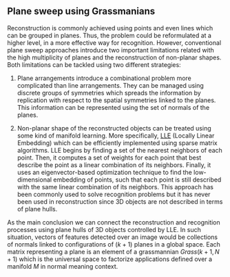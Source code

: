 ## Plane sweep using Grassmanians

Reconstruction is commonly achieved using points and even lines which can be grouped in planes. Thus, the problem could be reformulated at a higher level, in a more effective way for recognition. However, conventional plane sweep approaches introduce two important limitations related with the high multiplicity of planes and the reconstruction of non-planar shapes. Both limitations can be tackled using two different strategies:

1. Plane arrangements introduce a combinational problem more complicated than line arrangements. They can be managed using discrete groups of symmetries which spreads the information by replication with respect to the spatial symmetries linked to the planes. This information can be represented using the set of normals of the planes.

2. Non-planar shape of the reconstructed objects can be treated using some kind of manifold learning. More specifically, [LLE](http://www.cs.nyu.edu/~roweis/lle) (Locally Linear Embedding) which can be efficiently implemented using sparse matrix algorithms. LLE begins by finding a set of the nearest neighbors of each point. Then, it computes a set of weights for each point that best describe the point as a linear combination of its neighbors. Finally, it uses an eigenvector-based optimization technique to find the low-dimensional embedding of points, such that each point is still described with the same linear combination of its neighbors. This approach has been commonly used to solve recognition problems but it has never been used in reconstruction since 3D objects are not described in terms of plane hulls.
 
As the main conclusion we can connect the reconstruction and recognition processes using plane hulls of 3D objects controlled by LLE. In such situation, vectors of features detected over an image would be collections of normals linked to configurations of $(k+1)$ planes in a global space. Each matrix representing a plane is an element of a grassmannian $Grass(k+1, N+1)$ which is the universal space to factorize applications defined over a manifold $M$ in normal meaning context.
